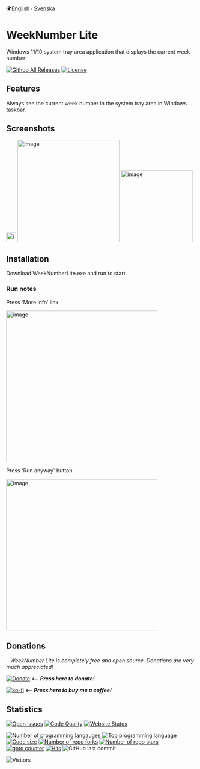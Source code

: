 🌍[English](README.md) ∙ [Svenska](README.sv-SE.md)

# WeekNumber Lite
Windows 11/10 system tray area application that displays the current week number

[![Github All Releases](https://img.shields.io/github/downloads/voltura/WeekNumberLite/total.svg)]()
[![License](https://img.shields.io/badge/licence-MIT-green)]()

## Features
Always see the current week number in the system tray area in Windows taskbar.

## Screenshots
<img width="26" alt="image" src="https://user-images.githubusercontent.com/2292809/155431284-c06fc399-597a-43f5-95f3-2a5f5fb90250.png">

<img width="271" alt="image" src="https://user-images.githubusercontent.com/2292809/155431247-bc7c45c9-d748-408e-87ab-e2605f0da186.png">

<img width="191" alt="image" src="https://user-images.githubusercontent.com/2292809/155431451-35fdb731-c793-4101-91d8-82ed3c1786c6.png">

## Installation
Download WeekNumberLite.exe and run to start.

### Run notes
Press 'More info' link

<img width="402" alt="image" src="https://user-images.githubusercontent.com/2292809/155432419-b64a1b0a-7b3b-4d6f-9eb9-6d4a5744b922.png">

Press 'Run anyway' button

<img width="402" alt="image" src="https://user-images.githubusercontent.com/2292809/155432464-47cb1240-adc4-4c4e-987e-4bffa3d48fce.png">


## Donations
*- WeekNumber Lite is completely free and open source. Donations are very much appreciated!*

[![Donate](https://img.shields.io/badge/donate_via-paypal_or_card-blue)](https://www.paypal.com/donate?hosted_button_id=7PN65YXN64DBG) __⟵__ _**Press here to donate!**_

[![ko-fi](https://ko-fi.com/img/githubbutton_sm.svg)](https://ko-fi.com/G2G74W5F8) __⟵__ _**Press here to buy me a coffee!**_
   
## Statistics
[![Open issues](https://img.shields.io/github/issues/voltura/WeekNumberLite)](https://github.com/voltura/WeekNumberLite/issues)
[![Code Quality](https://img.shields.io/github/workflow/status/voltura/WeekNumberLite/CodeQL)]()
[![Website Status](https://img.shields.io/website?url=https%3A%2F%2Fvoltura.github.io%2FWeekNumberLite%2F)]()

[![Number of programming langauges](https://img.shields.io/github/languages/count/voltura/WeekNumberLite)]()
[![Top programming language](https://img.shields.io/github/languages/top/voltura/WeekNumberLite)]()
[![Code size](https://img.shields.io/github/languages/code-size/voltura/WeekNumberLite)]()
[![Number of repo forks](https://img.shields.io/github/forks/voltura/WeekNumberLite)]()
[![Number of repo stars](https://img.shields.io/github/stars/voltura/WeekNumberLite)]()
[![goto counter](https://img.shields.io/github/search/voltura/WeekNumberLite/goto)]()
[![Hits](https://hits.seeyoufarm.com/api/count/incr/badge.svg?url=https%3A%2F%2Fgithub.com%2Fvoltura%2FWeekNumberLite%2Fhit-counter&count_bg=%2379C83D&title_bg=%23555555&icon=&icon_color=%23E7E7E7&title=hits&edge_flat=false)]()
![GitHub last commit](https://img.shields.io/github/last-commit/voltura/WeekNumberLite?color=red)

![Visitors](https://estruyf-github.azurewebsites.net/api/VisitorHit?user=volturaf&repo=WeekNumberLite&countColorcountColor&countColor=%235690f2)
